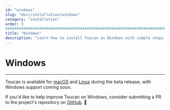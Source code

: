 ```yaml
---
id: "windows"
slug: "docs/installation/windows"
category: "installation"
order: 3
################################################################################
title: "Windows"
description: "Learn how to install Toucan on Windows with simple steps. Follow this guide to set up and start using Toucan easily"
---
```


# Windows
---

Toucan is available for [macOS](/docs/installation/macos/) and [Linux](/docs/installation/linux/) during the beta release, with Windows support coming soon.

If you'd like to help improve Toucan on Windows, consider submitting a PR to the project's repository on [GitHub](https://github.com/toucansites/toucan/pulls). 🙏
